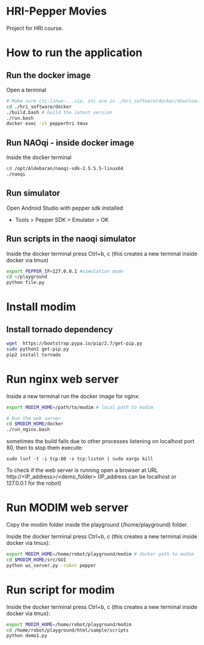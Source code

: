 # HRI-Pepper Movies
Project for HRI course.

# How to run the application
## Run the docker image
Open a terminal
```bash
# Make sure ctc-linux-...zip, etc are in ./hri_software/docker/downloads
cd ./hri_software/docker
./build.bash # build the latest version
./run.bash
docker exec -it pepperhri tmux

```

## Run NAOqi - inside docker image
Inside the docker terminal
```bash
cd /opt/Aldebaran/naoqi-sdk-2.5.5.5-linux64
./naoqi
```

## Run simulator
Open Android Studio with pepper sdk installed  
- Tools > Pepper SDK > Emulator > OK

## Run scripts in the naoqi simulator
Inside the docker terminal press Ctrl+b, c (this creates a new terminal inside docker via tmux)

```bash
export PEPPER_IP=127.0.0.1 #simulation mode
cd ~/playground
python file.py
```

# Install modim

## Install tornado dependency
```bash
wget  https://bootstrap.pypa.io/pip/2.7/get-pip.py
sudo python2 get-pip.py
pip2 install tornado
```

# Run nginx web server
Inside a new terminal run the docker image for nginx:

```bash
export MODIM_HOME=/path/to/modim # local path to modim

# Run the web server
cd $MODIM_HOME/docker
./run_nginx.bash
```
sometimes the build fails due to other processes listening on localhost port 80, then to stop them execute:
```
sudo lsof -t -i tcp:80 -s tcp:listen | sudo xargs kill
```

To check if the web server is running open a browser at URL http://<IP_address>/<demo_folder> (IP_address can be localhost or 127.0.0.1 for the robot)

# Run MODIM web server
Copy the modim folder inside the playground (/home/playground) folder.

Inside the docker terminal press Ctrl+b, c (this creates a new terminal inside docker via tmux):

```bash
export MODIM_HOME=/home/robot/playground/modim # docker path to modim
cd $MODIM_HOME/src/GUI
python ws_server.py -robot pepper
```

# Run script for modim
Inside the docker terminal press Ctrl+b, c (this creates a new terminal inside docker via tmux):

```bash
export MODIM_HOME=/home/robot/playground/modim
cd /home/robot/playground/html/sample/scripts
python demo1.py
```

